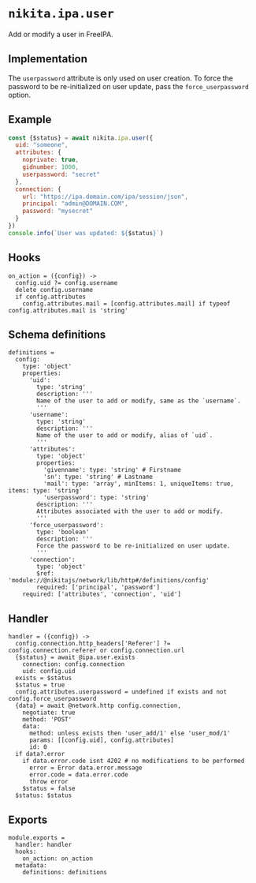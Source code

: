 
# `nikita.ipa.user`

Add or modify a user in FreeIPA.

## Implementation

The `userpassword` attribute is only used on user creation. To force the
password to be re-initialized on user update, pass the `force_userpassword`
option.

## Example

```js
const {$status} = await nikita.ipa.user({
  uid: "someone",
  attributes: {
    noprivate: true,
    gidnumber: 1000,
    userpassword: "secret"
  },
  connection: {
    url: "https://ipa.domain.com/ipa/session/json",
    principal: "admin@DOMAIN.COM",
    password: "mysecret"
  }
})
console.info(`User was updated: ${$status}`)
```

## Hooks

    on_action = ({config}) ->
      config.uid ?= config.username
      delete config.username
      if config.attributes
        config.attributes.mail = [config.attributes.mail] if typeof config.attributes.mail is 'string'

## Schema definitions

    definitions =
      config:
        type: 'object'
        properties:
          'uid':
            type: 'string'
            description: '''
            Name of the user to add or modify, same as the `username`.
            '''
          'username':
            type: 'string'
            description: '''
            Name of the user to add or modify, alias of `uid`.
            '''
          'attributes':
            type: 'object'
            properties:
              'givenname': type: 'string' # Firstname
              'sn': type: 'string' # Lastname
              'mail': type: 'array', minItems: 1, uniqueItems: true, items: type: 'string'
              'userpassword': type: 'string'
            description: '''
            Attributes associated with the user to add or modify.
            '''
          'force_userpassword':
            type: 'boolean'
            description: '''
            Force the password to be re-initialized on user update.
            '''
          'connection':
            type: 'object'
            $ref: 'module://@nikitajs/network/lib/http#/definitions/config'
            required: ['principal', 'password']
        required: ['attributes', 'connection', 'uid']

## Handler

    handler = ({config}) ->
      config.connection.http_headers['Referer'] ?= config.connection.referer or config.connection.url
      {$status} = await @ipa.user.exists
        connection: config.connection
        uid: config.uid
      exists = $status
      $status = true
      config.attributes.userpassword = undefined if exists and not config.force_userpassword
      {data} = await @network.http config.connection,
        negotiate: true
        method: 'POST'
        data:
          method: unless exists then 'user_add/1' else 'user_mod/1'
          params: [[config.uid], config.attributes]
          id: 0
      if data?.error
        if data.error.code isnt 4202 # no modifications to be performed
          error = Error data.error.message
          error.code = data.error.code
          throw error
        $status = false
      $status: $status

## Exports

    module.exports =
      handler: handler
      hooks:
        on_action: on_action
      metadata:
        definitions: definitions
